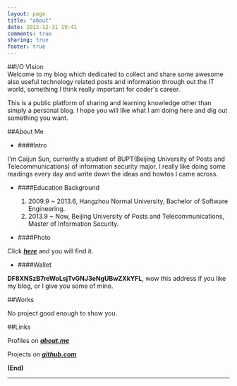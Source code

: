 ```yaml
---
layout: page
title: "about"
date: 2013-12-31 19:41
comments: true
sharing: true
footer: true
---
```

##I/O VIsion  
Welcome to my blog which dedicated to collect and share some awesome also useful technology related posts and information through out the IT world, something I think really important for coder's career. 

This is a public platform of sharing and learning knowledge other than simply a personal blog. I hope you will like what I am doing here and dig out something you want.

##About Me

* ####Intro

I'm Caijun Sun, currently a student of BUPT(Beijing University of Posts and Telecommunications) of information security major. I really like doing some readings every day and write down the ideas and howtos I came across.

* ####Education Background

	1. 2009.9 ~ 2013.6, Hangzhou Normal University, Bachelor of Software Engineering.
	1. 2013.9 ~ Now, Beijing University of Posts and Telecommunications, Master of Information Security.

* ####Photo

Click ***[here](/images/me.jpg)*** and you will find it.

* ####Wallet

**DF8XNSzB7reWoLsjTvGNJ3eNgUBwZXkYFL**, wow this address if you like my blog, or I give you some of mine.

##Works

No project good enough to show you.

##Links

Profiles on ***[about.me](http://www.about.me/sunnycomes)***

Projects on ***[github.com](http://www.github.com/sunnycomes)***


**(End)**

-----------------
<br/>